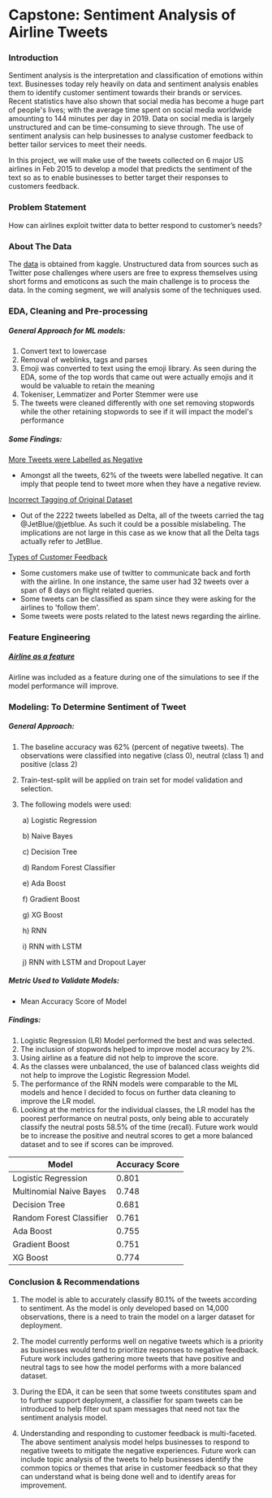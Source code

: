 # Capstone: Sentiment Analysis of Airline Tweets 

### Introduction

Sentiment analysis is the interpretation and classification of emotions within text. Businesses today rely heavily on data and sentiment analysis enables them to identify customer sentiment towards their brands or services. Recent statistics have also shown that social media has become a huge part of people's lives; with the average time spent on social media worldwide amounting to 144 minutes per day in 2019. Data on social media is largely unstructured and can be time-consuming to sieve through. The use of sentiment analysis can help businesses to analyse customer feedback to better tailor services to meet their needs. 

In this project, we will make use of the tweets collected on 6 major US airlines in Feb 2015 to develop a model that predicts the sentiment of the text so as to enable businesses to better target their responses to customers feedback. 

### Problem Statement 

How can airlines exploit twitter data to better respond to customer’s needs? 

### About The Data

The [data](https://www.kaggle.com/crowdflower/twitter-airline-sentiment) is obtained from kaggle. Unstructured data from sources such as Twitter pose challenges where users are free to express themselves using short forms and emoticons as such the main challenge is to process the data. In the coming segment, we will analysis some of the techniques used. 

### EDA, Cleaning and Pre-processing

##### General Approach for ML models: 

1. Convert text to lowercase 
2. Removal of weblinks, tags and parses
3. Emoji was converted to text using the emoji library. As seen during the EDA, some of the top words that came out were actually emojis and it would be valuable to retain the meaning 
4. Tokeniser, Lemmatizer and Porter Stemmer were use
5. The tweets were cleaned differently with one set removing stopwords while the other retaining stopwords to see if it will impact the model's performance

##### Some Findings:

<u>More Tweets were Labelled as Negative</u>

- Amongst all the tweets, 62% of the tweets were labelled negative. It can imply that people tend to tweet more when they have a negative review.

<u>Incorrect Tagging of Original Dataset</u>

- Out of the 2222 tweets labelled as Delta, all of the tweets carried the tag @JetBlue/@jetblue. As such it could be a possible mislabeling. The implications are not large in this case as we know that all the Delta tags actually refer to JetBlue.

<u>Types of Customer Feedback</u>

- Some customers make use of twitter to communicate back and forth with the airline. In one instance, the same user had 32 tweets over a span of 8 days on flight related queries.
- Some tweets can be classified as spam since they were asking for the airlines to 'follow them'.
- Some tweets were posts related to the latest news regarding the airline.

### Feature Engineering

##### <u>Airline as a feature</u>

Airline was included as a feature during one of the simulations to see if the model performance will improve. 

### Modeling: To Determine Sentiment of Tweet

##### General Approach: 

1. The baseline accuracy was 62% (percent of negative tweets). The observations were classified into negative (class 0), neutral (class 1) and positive (class 2)

2. Train-test-split will be applied on train set for model validation and selection. 

3. The following models were used: 

   ​		a) Logistic Regression 

   ​		b) Naive Bayes 

   ​		c) Decision Tree

   ​		d) Random Forest Classifier 

   ​        e) Ada Boost 
   
   ​        f) Gradient Boost 
   
   ​        g) XG Boost 
   
   ​        h) RNN 
   
   ​        i) RNN with LSTM 
   
   ​        j) RNN with LSTM and Dropout Layer

##### Metric Used to Validate Models:

- Mean Accuracy Score of Model

##### Findings:

1. Logistic Regression (LR) Model performed the best and was selected. 
2. The inclusion of stopwords helped to improve model accuracy by 2%.
3. Using airline as a feature did not help to improve the score. 
4. As the classes were unbalanced, the use of balanced class weights did not help to improve the Logistic Regression Model. 
5. The performance of the RNN models were comparable to the ML models and hence I decided to focus on further data cleaning to improve the LR model.
6. Looking at the metrics for the individual classes, the LR model has the poorest performance on neutral posts, only being able to accurately classify the neutral posts 58.5% of the time (recall). Future work would be to increase the positive and neutral scores to get a more balanced dataset and to see if scores can be improved. 

| Model                    | Accuracy Score |
| ------------------------ | -------------- |
| Logistic Regression      | 0\.801         |
| Multinomial Naive Bayes  | 0\.748         |
| Decision Tree            | 0\.681         |
| Random Forest Classifier | 0\.761         |
| Ada Boost                | 0.755          |
| Gradient Boost           | 0.751          |
| XG Boost                 | 0.774          |

### Conclusion & Recommendations

1. The model is able to accurately classify 80.1% of the tweets according to sentiment. As the model is only developed based on 14,000 observations, there is a need to train the model on a larger dataset for deployment. 

2. The model currently performs well on negative tweets which is a priority as businesses would tend to prioritize responses to negative feedback. Future work includes gathering more tweets that have positive and neutral tags to see how the model performs with a more balanced dataset. 

3. During the EDA, it can be seen that some tweets constitutes spam and to further support deployment, a classifier for spam tweets can be introduced to help filter out spam messages that need not tax the sentiment analysis model. 

4. Understanding and responding to customer feedback is multi-faceted. The above sentiment analysis model helps businesses to respond to negative tweets to mitigate the negative experiences. Future work can include topic analysis of the tweets to help businesses identify the common topics or themes that arise in customer feedback so that they can understand what is being done well and to identify areas for improvement. 

   
